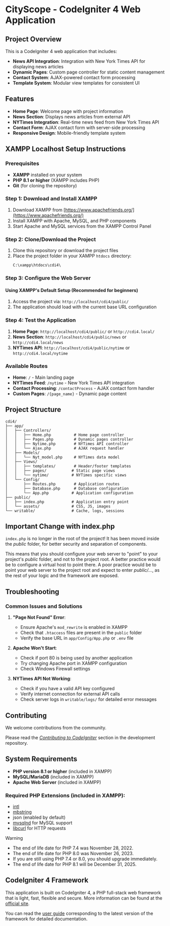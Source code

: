 # CityScope - CodeIgniter 4 Web Application

## Project Overview

This is a CodeIgniter 4 web application that includes:
- **News API Integration**: Integration with New York Times API for displaying news articles
- **Dynamic Pages**: Custom page controller for static content management
- **Contact System**: AJAX-powered contact form processing
- **Template System**: Modular view templates for consistent UI

## Features

- **Home Page**: Welcome page with project information
- **News Section**: Displays news articles from external API
- **NYTimes Integration**: Real-time news feed from New York Times API
- **Contact Form**: AJAX contact form with server-side processing
- **Responsive Design**: Mobile-friendly template system

## XAMPP Localhost Setup Instructions

### Prerequisites

- **XAMPP** installed on your system
- **PHP 8.1 or higher** (XAMPP includes PHP)
- **Git** (for cloning the repository)

### Step 1: Download and Install XAMPP

1. Download XAMPP from [https://www.apachefriends.org/](https://www.apachefriends.org/)
2. Install XAMPP with Apache, MySQL, and PHP components
3. Start Apache and MySQL services from the XAMPP Control Panel

### Step 2: Clone/Download the Project

1. Clone this repository or download the project files
2. Place the project folder in your XAMPP `htdocs` directory:
   ```
   C:\xampp\htdocs\cdi4\
   ```

### Step 3: Configure the Web Server

#### Using XAMPP's Default Setup (Recommended for beginners)

1. Access the project via: `http://localhost/cdi4/public/`
2. The application should load with the current base URL configuration

### Step 4: Test the Application

1. **Home Page**: `http://localhost/cdi4/public/` or `http://cdi4.local/`
2. **News Section**: `http://localhost/cdi4/public/news` or `http://cdi4.local/news`
3. **NYTimes API**: `http://localhost/cdi4/public/nytime` or `http://cdi4.local/nytime`

### Available Routes

- **Home**: `/` - Main landing page
- **NYTimes Feed**: `/nytime` - New York Times API integration
- **Contact Processing**: `/contactProcess` - AJAX contact form handler
- **Custom Pages**: `/{page_name}` - Dynamic page content

## Project Structure

```
cdi4/
├── app/
│   ├── Controllers/
│   │   ├── Home.php          # Home page controller
│   │   ├── Pages.php         # Dynamic pages controller
│   │   ├── Nytime.php        # NYTimes API controller
│   │   └── Ajax.php          # AJAX request handler
│   ├── Models/
│   │   └── Nyt_model.php     # NYTimes data model
│   ├── Views/
│   │   ├── templates/        # Header/footer templates
│   │   ├── pages/           # Static page views
│   │   └── nytime/          # NYTimes specific views
│   └── Config/
│       ├── Routes.php        # Application routes
│       ├── Database.php      # Database configuration
│       └── App.php          # Application configuration
├── public/
│   ├── index.php            # Application entry point
│   └── assets/              # CSS, JS, images
└── writable/                # Cache, logs, sessions
```

## Important Change with index.php

`index.php` is no longer in the root of the project! It has been moved inside the *public* folder,
for better security and separation of components.

This means that you should configure your web server to "point" to your project's *public* folder, and
not to the project root. A better practice would be to configure a virtual host to point there. A poor practice would be to point your web server to the project root and expect to enter *public/...*, as the rest of your logic and the
framework are exposed.

## Troubleshooting

### Common Issues and Solutions

1. **"Page Not Found" Error**:
   - Ensure Apache's `mod_rewrite` is enabled in XAMPP
   - Check that `.htaccess` files are present in the `public` folder
   - Verify the base URL in `app/Config/App.php` or `.env` file

2. **Apache Won't Start**:
   - Check if port 80 is being used by another application
   - Try changing Apache port in XAMPP configuration
   - Check Windows Firewall settings

3. **NYTimes API Not Working**:
   - Check if you have a valid API key configured
   - Verify internet connection for external API calls
   - Check server logs in `writable/logs/` for detailed error messages

## Contributing

We welcome contributions from the community.

Please read the [*Contributing to CodeIgniter*](https://github.com/codeigniter4/CodeIgniter4/blob/develop/CONTRIBUTING.md) section in the development repository.

## System Requirements

- **PHP version 8.1 or higher** (included in XAMPP)
- **MySQL/MariaDB** (included in XAMPP)
- **Apache Web Server** (included in XAMPP)

### Required PHP Extensions (included in XAMPP):

- [intl](http://php.net/manual/en/intl.requirements.php)
- [mbstring](http://php.net/manual/en/mbstring.installation.php)
- json (enabled by default)
- [mysqlnd](http://php.net/manual/en/mysqlnd.install.php) for MySQL support
- [libcurl](http://php.net/manual/en/curl.requirements.php) for HTTP requests

> [!WARNING]
> - The end of life date for PHP 7.4 was November 28, 2022.
> - The end of life date for PHP 8.0 was November 26, 2023.
> - If you are still using PHP 7.4 or 8.0, you should upgrade immediately.
> - The end of life date for PHP 8.1 will be December 31, 2025.

## CodeIgniter 4 Framework

This application is built on CodeIgniter 4, a PHP full-stack web framework that is light, fast, flexible and secure.
More information can be found at the [official site](https://codeigniter.com).

You can read the [user guide](https://codeigniter.com/user_guide/) corresponding to the latest version of the framework for detailed documentation.
